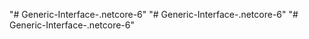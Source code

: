 "# Generic-Interface-.netcore-6" 
"# Generic-Interface-.netcore-6" 
"# Generic-Interface-.netcore-6" 
